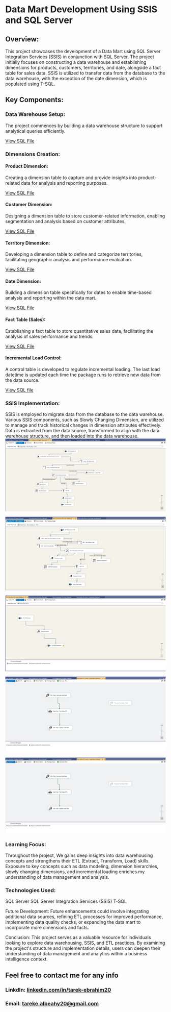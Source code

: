 # Data Mart Development Using SSIS and SQL Server
## Overview:
This project showcases the development of a Data Mart using SQL Server Integration Services (SSIS) in conjunction with SQL Server. The project initially focuses on constructing a data warehouse and establishing dimensions for products, customers, territories, and date, alongside a fact table for sales data. SSIS is utilized to transfer data from the database to the data warehouse, with the exception of the date dimension, which is populated using T-SQL.

## Key Components:
### Data Warehouse Setup:
The project commences by building a data warehouse structure to support analytical queries efficiently. <br>

[View SQL File](https://github.com/Tarek-Ibrahim20/Data-Mart-Development-by-SSIS-and-SQL-Server/blob/52bbbff4221fb6831f0bd4b6ecac24686c339493/Create%20Database.sql) 
### Dimensions Creation:
#### Product Dimension:
Creating a dimension table to capture and provide insights into product-related data for analysis and reporting purposes.<br>

[View SQL File](https://github.com/Tarek-Ibrahim20/Data-Mart-Development-by-SSIS-and-SQL-Server/blob/52bbbff4221fb6831f0bd4b6ecac24686c339493/Dim_Product%20Query.sql) 
#### Customer Dimension:
Designing a dimension table to store customer-related information, enabling segmentation and analysis based on customer attributes. <br>

[View SQL File](https://github.com/Tarek-Ibrahim20/Data-Mart-Development-by-SSIS-and-SQL-Server/blob/52bbbff4221fb6831f0bd4b6ecac24686c339493/Dim_Customer%20Query.sql)
#### Territory Dimension:
Developing a dimension table to define and categorize territories, facilitating geographic analysis and performance evaluation. <br>

[View SQL File](https://github.com/Tarek-Ibrahim20/Data-Mart-Development-by-SSIS-and-SQL-Server/blob/52bbbff4221fb6831f0bd4b6ecac24686c339493/Dim_Territory%20Query.sql)
#### Date Dimension:
Building a dimension table specifically for dates to enable time-based analysis and reporting within the data mart. <br>

[View SQL File](https://github.com/Tarek-Ibrahim20/Data-Mart-Development-by-SSIS-and-SQL-Server/blob/52bbbff4221fb6831f0bd4b6ecac24686c339493/SQL%20Date%20Dimension%20Query.sql#L17)
#### Fact Table (Sales):
Establishing a fact table to store quantitative sales data, facilitating the analysis of sales performance and trends. <br>

[View SQL File](https://github.com/Tarek-Ibrahim20/Data-Mart-Development-by-SSIS-and-SQL-Server/blob/52bbbff4221fb6831f0bd4b6ecac24686c339493/Fact_Sales%20Query.sql)

#### Incremental Load Control:
A control table is developed to regulate incremental loading. The last load datetime is updated each time the package runs to retrieve new data from the data source. <br> 

[View SQL file](https://github.com/Tarek-Ibrahim20/Data-Mart-Development-by-SSIS-and-SQL-Server/blob/adc19d1799d098f2d3a932d92433a15a9e7acea5/Control%20Load%20Query.sql)

### SSIS Implementation:
SSIS is employed to migrate data from the database to the data warehouse. Various SSIS components, such as Slowly Changing Dimension, are utilized to manage and track historical changes in dimension attributes effectively.
Data is extracted from the data source, transformed to align with the data warehouse structure, and then loaded into the data warehouse. <br>
![Dim_Product ETL](https://github.com/Tarek-Ibrahim20/Data-Mart-Development-by-SSIS-and-SQL-Server/blob/a18734f22c96544aa444023960a2a4b689c3d546/Dim_Product%20ETL.png)

![Dim_Customer ETL](https://github.com/Tarek-Ibrahim20/Data-Mart-Development-by-SSIS-and-SQL-Server/blob/a18734f22c96544aa444023960a2a4b689c3d546/Dim_Customers.png)

![Dim_Customer ETL](https://github.com/Tarek-Ibrahim20/Data-Mart-Development-by-SSIS-and-SQL-Server/blob/a18734f22c96544aa444023960a2a4b689c3d546/Dim_Territory%20ETL.png)

![Fact_Sales Control Flow ETL](https://github.com/Tarek-Ibrahim20/Data-Mart-Development-by-SSIS-and-SQL-Server/blob/a18734f22c96544aa444023960a2a4b689c3d546/Fact_Sales%20ETL.png)

![Fact_Sales Data Flow ETL](https://github.com/Tarek-Ibrahim20/Data-Mart-Development-by-SSIS-and-SQL-Server/blob/a18734f22c96544aa444023960a2a4b689c3d546/Fact_Sales%20ETL.png)

### Learning Focus:
Throughout the project, We gains deep insights into data warehousing concepts and strengthens their ETL (Extract, Transform, Load) skills. Exposure to key concepts such as data modeling, dimension hierarchies, slowly changing dimensions, and incremental loading enriches my understanding of data management and analysis.

### Technologies Used:
SQL Server
SQL Server Integration Services (SSIS)
T-SQL

Future Development:
Future enhancements could involve integrating additional data sources, refining ETL processes for improved performance, implementing data quality checks, or expanding the data mart to incorporate more dimensions and facts.

Conclusion:
This project serves as a valuable resource for individuals looking to explore data warehousing, SSIS, and ETL practices. By examining the project's structure and implementation details, users can deepen their understanding of data management and analytics within a business intelligence context.

## Feel free to contact me for any info
### LinkdIn: [linkedin.com/in/tarek-ebrahim20](https://www.linkedin.com/in/tarek-ebrahim20)
###  Email: tareke.albeahy20@gmail.com
